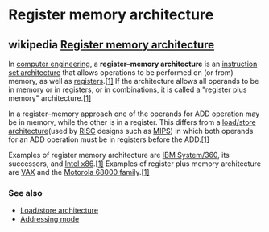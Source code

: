 # Register memory architecture

## wikipedia [Register memory architecture](https://en.wikipedia.org/wiki/Register_memory_architecture)

In [computer engineering](https://en.wikipedia.org/wiki/Computer_engineering), a **register–memory architecture** is an [instruction set architecture](https://en.wikipedia.org/wiki/Instruction_set_architecture) that allows operations to be performed on (or from) memory, as well as [registers](https://en.wikipedia.org/wiki/Processor_register).[[1\]](https://en.wikipedia.org/wiki/Register_memory_architecture#cite_note-Flynn9-1) If the architecture allows all operands to be in memory or in registers, or in combinations, it is called a "register plus memory" architecture.[[1\]](https://en.wikipedia.org/wiki/Register_memory_architecture#cite_note-Flynn9-1)

In a register–memory approach one of the operands for ADD operation may be in memory, while the other is in a register. This differs from a [load/store architecture](https://en.wikipedia.org/wiki/Load/store_architecture)(used by [RISC](https://en.wikipedia.org/wiki/Reduced_instruction_set_computing) designs such as [MIPS](https://en.wikipedia.org/wiki/MIPS_architecture)) in which both operands for an ADD operation must be in registers before the ADD.[[1\]](https://en.wikipedia.org/wiki/Register_memory_architecture#cite_note-Flynn9-1)

Examples of register memory architecture are [IBM System/360](https://en.wikipedia.org/wiki/IBM_System/360), its successors, and [Intel x86](https://en.wikipedia.org/wiki/Intel_x86).[[1\]](https://en.wikipedia.org/wiki/Register_memory_architecture#cite_note-Flynn9-1) Examples of register plus memory architecture are [VAX](https://en.wikipedia.org/wiki/VAX) and the [Motorola 68000 family](https://en.wikipedia.org/wiki/Motorola_68000_family).[[1\]](https://en.wikipedia.org/wiki/Register_memory_architecture#cite_note-Flynn9-1)

### See also

- [Load/store architecture](https://en.wikipedia.org/wiki/Load/store_architecture)
- [Addressing mode](https://en.wikipedia.org/wiki/Addressing_mode)